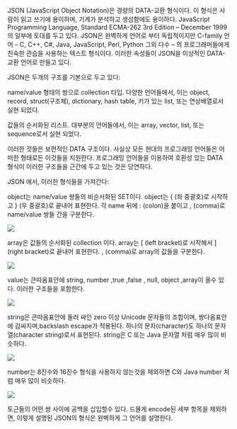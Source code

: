 JSON (JavaScript Object Notation)은 경량의 DATA-교환 형식이다. 이 형식은 사람이 읽고 쓰기에 용이하며, 기계가 분석하고 생성함에도 용이하다. JavaScript Programming Language, Standard ECMA-262 3rd Edition – December 1999의 일부에 토대를 두고 있다. JSON은 완벽하게 언어로 부터 독립적이지만 C-family 언어 – C, C++, C#, Java, JavaScript, Perl, Python 그외 다수 – 의 프로그래머들에게 친숙한 관습을 사용하는 텍스트 형식이다. 이러한 속성들이 JSON을 이상적인 DATA-교환 언어로 만들고 있다.

JSON은 두개의 구조를 기본으로 두고 있다:

name/value 형태의 쌍으로 collection 타입. 다양한 언어들에서, 이는 object, record, struct(구조체), dictionary, hash table, 키가 있는 list, 또는 연상배열로서 실현 되었다.

값들의 순서화된 리스트. 대부분의 언어들에서, 이는 array, vector, list, 또는 sequence로서 실현 되었다.

이러한 것들은 보편적인 DATA 구조이다. 사실상 모든 현대의 프로그래밍 언어들은 어떠한 형태로든 이것들을 지원한다. 프로그래밍 언어들을 이용하여 호환성 있는 DATA 형식이 이러한 구조들을 근간에 두고 있는 것은 당연하다.

JSON 에서, 이러한 형식들을 가져간다:

object는 name/value 쌍들의 비순서화된 SET이다. object는 { (좌 중괄호)로 시작하고 } (우 중괄호)로 끝내어 표현한다. 각 name 뒤에 : (colon)을 붙이고 , (comma)로 name/value 쌍들 간을 구분한다.

![](https://beerntv.files.wordpress.com/2017/02/object.gif?w=616)

array은 값들의 순서화된 collection 이다. array는 [ (left bracket)로 시작해서 ] (right bracket)로 끝내어 표현한다. , (comma)로 array의 값들을 구분한다.

![](https://beerntv.files.wordpress.com/2017/02/array.gif?w=616)
 

value는 큰따옴표안에 string, number ,true ,false , null, object ,array이 올수 있다. 이러한 구조들을 포함한다.

![](https://beerntv.files.wordpress.com/2017/02/value.gif?w=616)
 

string은 큰따옴표안에 둘러 싸인 zero 이상 Unicode 문자들의 조합이며, 쌍다옴표안에 감싸지며,backslash escape가 적용된다. 하나의 문자(character)도 하나의 문자열(character string)로서 표현된다. string은 C 또는 Java 문자열 처럼 매우 많이 비슷하다.

![](https://beerntv.files.wordpress.com/2017/02/string.gif?w=616)
 
number는 8진수와 16진수 형식을 사용하지 않는것을 제외하면 C와 Java number 처럼 매우 많이 비슷하다.

![](https://beerntv.files.wordpress.com/2017/02/number.gif?w=616)
 

토근들의 어떤 쌍 사이에 공백을 삽입할수 있다. 드물게 encode된 세부 항목을 제외하면, 이렇게 설명된 JSON의 형식은 완벽하게 그 언어를 설명한다.